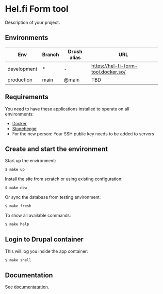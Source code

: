 # Hel.fi Form tool

Description of your project.

## Environments

Env | Branch | Drush alias | URL
--- | ------ | ----------- | ---
development | * | - | https://hel-fi-form-tool.docker.so/
production | main | @main | TBD

## Requirements

You need to have these applications installed to operate on all environments:

- [Docker](https://github.com/druidfi/guidelines/blob/master/docs/docker.md)
- [Stonehenge](https://github.com/druidfi/stonehenge)
- For the new person: Your SSH public key needs to be added to servers

## Create and start the environment

Start up the environment:

```bash
$ make up
```

Install the site from scratch or using existing configuration:

```bash
$ make new
```

Or sync the database from testing environment:

```bash
$ make fresh
```

To show all available commands:

```bash
$ make help
```

## Login to Drupal container

This will log you inside the app container:

```bash
$ make shell
```

## Documentation

See [documentatation](https://github.com/City-of-Helsinki/drupal-helfi-platform/tree/main/documentation).
